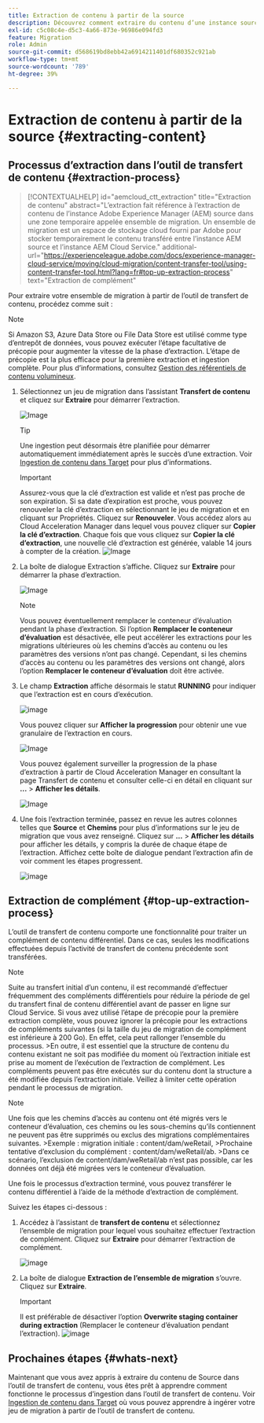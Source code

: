 ```yaml
---
title: Extraction de contenu à partir de la source
description: Découvrez comment extraire du contenu d’une instance source Adobe Experience Manager (AEM) pour le transférer ultérieurement vers une instance Cloud Service AEM.
exl-id: c5c08c4e-d5c3-4a66-873e-96986e094fd3
feature: Migration
role: Admin
source-git-commit: d568619bd8ebb42a6914211401df680352c921ab
workflow-type: tm+mt
source-wordcount: '789'
ht-degree: 39%

---
```


# Extraction de contenu à partir de la source {#extracting-content}

## Processus d’extraction dans l’outil de transfert de contenu {#extraction-process}

>[!CONTEXTUALHELP]
>id="aemcloud_ctt_extraction"
>title="Extraction de contenu"
>abstract="L’extraction fait référence à l’extraction de contenu de l’instance Adobe Experience Manager (AEM) source dans une zone temporaire appelée ensemble de migration. Un ensemble de migration est un espace de stockage cloud fourni par Adobe pour stocker temporairement le contenu transféré entre l’instance AEM source et l’instance AEM Cloud Service."
>additional-url="https://experienceleague.adobe.com/docs/experience-manager-cloud-service/moving/cloud-migration/content-transfer-tool/using-content-transfer-tool.html?lang=fr#top-up-extraction-process" text="Extraction de complément"


Pour extraire votre ensemble de migration à partir de l’outil de transfert de contenu, procédez comme suit :

>[!NOTE]
>Si Amazon S3, Azure Data Store ou File Data Store est utilisé comme type d’entrepôt de données, vous pouvez exécuter l’étape facultative de précopie pour augmenter la vitesse de la phase d’extraction. L’étape de précopie est la plus efficace pour la première extraction et ingestion complète. Pour plus d’informations, consultez [Gestion des référentiels de contenu volumineux](/help/journey-migration/content-transfer-tool/using-content-transfer-tool/handling-large-content-repositories.md).

1. Sélectionnez un jeu de migration dans l’assistant **Transfert de contenu** et cliquez sur **Extraire** pour démarrer l’extraction.

   ![Image](/help/journey-migration/content-transfer-tool/assets-ctt/cttcam12.png)

   >[!TIP]
   >Une ingestion peut désormais être planifiée pour démarrer automatiquement immédiatement après le succès d’une extraction. Voir [ Ingestion de contenu dans Target](/help/journey-migration/content-transfer-tool/using-content-transfer-tool/ingesting-content.md) pour plus d’informations.

   >[!IMPORTANT]
   >
   >Assurez-vous que la clé d’extraction est valide et n’est pas proche de son expiration. Si sa date d’expiration est proche, vous pouvez renouveler la clé d’extraction en sélectionnant le jeu de migration et en cliquant sur Propriétés. Cliquez sur **Renouveler**. Vous accédez alors au Cloud Acceleration Manager dans lequel vous pouvez cliquer sur **Copier la clé d’extraction**. Chaque fois que vous cliquez sur **Copier la clé d’extraction**, une nouvelle clé d’extraction est générée, valable 14 jours à compter de la création.
   >![Image](/help/journey-migration/content-transfer-tool/assets-ctt/migrationSetDetails.png)

1. La boîte de dialogue Extraction s’affiche. Cliquez sur **Extraire** pour démarrer la phase d’extraction.

   ![Image](/help/journey-migration/content-transfer-tool/assets-ctt/migrationSetExtraction.png)

   >[!NOTE]
   >Vous pouvez éventuellement remplacer le conteneur d’évaluation pendant la phase d’extraction. Si l’option **Remplacer le conteneur d’évaluation** est désactivée, elle peut accélérer les extractions pour les migrations ultérieures où les chemins d’accès au contenu ou les paramètres des versions n’ont pas changé. Cependant, si les chemins d’accès au contenu ou les paramètres des versions ont changé, alors l’option **Remplacer le conteneur d’évaluation** doit être activée.

1. Le champ **Extraction** affiche désormais le statut **RUNNING** pour indiquer que l’extraction est en cours d’exécution.

   ![image](/help/journey-migration/content-transfer-tool/assets-ctt/cttcam15.png)

   Vous pouvez cliquer sur **Afficher la progression** pour obtenir une vue granulaire de l’extraction en cours.

   ![Image](/help/journey-migration/content-transfer-tool/assets-ctt/viewProgress.png)

   Vous pouvez également surveiller la progression de la phase d’extraction à partir de Cloud Acceleration Manager en consultant la page Transfert de contenu et consulter celle-ci en détail en cliquant sur **...** > **Afficher les détails**.

   ![Image](/help/journey-migration/content-transfer-tool/assets-ctt/cttcam17.png)

1. Une fois l’extraction terminée, passez en revue les autres colonnes telles que **Source** et **Chemins** pour plus d’informations sur le jeu de migration que vous avez renseigné. Cliquez sur **...** > **Afficher les détails** pour afficher les détails, y compris la durée de chaque étape de l’extraction. Affichez cette boîte de dialogue pendant l’extraction afin de voir comment les étapes progressent.

   ![image](/help/journey-migration/content-transfer-tool/assets-ctt/cttcam18b.png)


## Extraction de complément {#top-up-extraction-process}

L’outil de transfert de contenu comporte une fonctionnalité pour traiter un complément de contenu différentiel. Dans ce cas, seules les modifications effectuées depuis l’activité de transfert de contenu précédente sont transférées.

>[!NOTE]
>Suite au transfert initial d’un contenu, il est recommandé d’effectuer fréquemment des compléments différentiels pour réduire la période de gel du transfert final de contenu différentiel avant de passer en ligne sur Cloud Service. Si vous avez utilisé l’étape de précopie pour la première extraction complète, vous pouvez ignorer la précopie pour les extractions de compléments suivantes (si la taille du jeu de migration de complément est inférieure à 200 Go). En effet, cela peut rallonger l’ensemble du processus.
>&#x200B;>En outre, il est essentiel que la structure de contenu du contenu existant ne soit pas modifiée du moment où l’extraction initiale est prise au moment de l’exécution de l’extraction de complément. Les compléments peuvent pas être exécutés sur du contenu dont la structure a été modifiée depuis l’extraction initiale. Veillez à limiter cette opération pendant le processus de migration.

>[!NOTE]
>Une fois que les chemins d’accès au contenu ont été migrés vers le conteneur d’évaluation, ces chemins ou les sous-chemins qu’ils contiennent ne peuvent pas être supprimés ou exclus des migrations complémentaires suivantes.
>&#x200B;>Exemple : migration initiale : content/dam/weRetail,
>&#x200B;>Prochaine tentative d’exclusion du complément : content/dam/weRetail/ab.
>&#x200B;>Dans ce scénario, l’exclusion de content/dam/weRetail/ab n’est pas possible, car les données ont déjà été migrées vers le conteneur d’évaluation.

Une fois le processus d’extraction terminé, vous pouvez transférer le contenu différentiel à l’aide de la méthode d’extraction de complément.

Suivez les étapes ci-dessous :

1. Accédez à l’assistant de **transfert de contenu** et sélectionnez l’ensemble de migration pour lequel vous souhaitez effectuer l’extraction de complément. Cliquez sur **Extraire** pour démarrer l’extraction de complément.

   ![image](/help/journey-migration/content-transfer-tool/assets-ctt/cttcam19.png)

1. La boîte de dialogue **Extraction de l’ensemble de migration** s’ouvre. Cliquez sur **Extraire**.

   >[!IMPORTANT]
   >Il est préférable de désactiver l’option **Overwrite staging container during extraction** (Remplacer le conteneur d’évaluation pendant l’extraction).
   >![image](/help/journey-migration/content-transfer-tool/assets-ctt/overwriteStagingContainer.png)


## Prochaines étapes {#whats-next}

Maintenant que vous avez appris à extraire du contenu de Source dans l’outil de transfert de contenu, vous êtes prêt à apprendre comment fonctionne le processus d’ingestion dans l’outil de transfert de contenu. Voir [Ingestion de contenu dans Target](/help/journey-migration/content-transfer-tool/using-content-transfer-tool/ingesting-content.md) où vous pouvez apprendre à ingérer votre jeu de migration à partir de l’outil de transfert de contenu.
